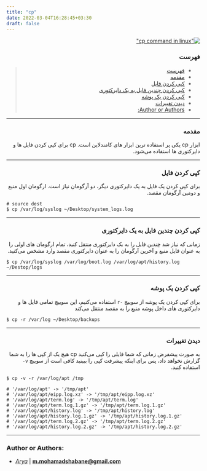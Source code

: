 ```yaml
---
title: "cp"
date: 2022-03-04T16:28:45+03:30
draft: false
---
```


<div dir='rtl'>

[!["cp command in linux"](cp.jpg)](cp.jpg)

### فهرست

> - [فهرست](#فهرست)
> - [مقدمه](#مقدمه)
> - [کپی کردن فایل](#کپی-کردن-فایل)
> - [کپی کردن چندین فایل به یک دایرکتوری](#کپی-کردن-چندین-فایل-به-یک-دایرکتوری)
> - [کپی کردن یک پوشه](#کپی-کردن-یک-پوشه)
> - [دیدن تغییرات](#دیدن-تغییرات)
> - [Author or Authors:](#author-or-authors)

---

### مقدمه

ابزار
cp
یکی پر استفاده ترین ابزار های کامندلاین است.
cp
برای کپی کردن فایل ها و دایرکتوری ها استفاده می‌شود.

---

### کپی کردن فایل

برای کپی کردن یک فایل به یک دایرکتوری دیگر، دو آرگومان نیاز است.
ارگومان اول منبع و دومین آرگومان مقصد.

<div dir='ltr'>

```
# source dest
$ cp /var/log/syslog ~/Desktop/system_logs.log
```
</div>

---

### کپی کردن چندین فایل به یک دایرکتوری

زمانی که نیاز شد چندین فایل را به یک دایرکتوری منتقل کنید، تمام ارگومان های
اولی را به عنوان فایل منبع و آخرین آرگومان را به عنوان دایرکتوری مقصد وارد مشخص می‌کنید.

<div dir='ltr'>

```
$ cp /var/log/syslog /var/log/boot.log /var/log/apt/history.log ~/Destop/logs
```
</div>

---

### کپی کردن یک پوشه

برای کپی کردن یک پوشه از سوییچ
`-r`
استفاده می‌کنیم، این سوییچ تمامی فایل ها و دایرکتوری های داخل پوشه منبع را
به مقصد منتقل می‌کند

<div dir='ltr'>

```
$ cp -r /var/log ~/Desktop/backups
```
</div>

---

### دیدن تغییرات

به صورت پیشفرض زمانی که شما فایلی را کپی می‌کنید
cp
هیچ یک از کپی ها را به شما گزارش نخواهد داد، پس برای اینکه پیشرفت
کپی را ببینید کافی است از سوییچ
`v-`
استفاده کنید.

<div dir='ltr'>

```
$ cp -v -r /var/log/apt /tmp

# '/var/log/apt' -> '/tmp/apt'
# '/var/log/apt/eipp.log.xz' -> '/tmp/apt/eipp.log.xz'
# '/var/log/apt/term.log' -> '/tmp/apt/term.log'
# '/var/log/apt/term.log.1.gz' -> '/tmp/apt/term.log.1.gz'
# '/var/log/apt/history.log' -> '/tmp/apt/history.log'
# '/var/log/apt/history.log.1.gz' -> '/tmp/apt/history.log.1.gz'
# '/var/log/apt/term.log.2.gz' -> '/tmp/apt/term.log.2.gz'
# '/var/log/apt/history.log.2.gz' -> '/tmp/apt/history.log.2.gz'
```

</div>

</div>

---

### Author or Authors:

- *[Arya](https://github.com/shabane)* | **<m.mohamadshabane@gmail.com>**

